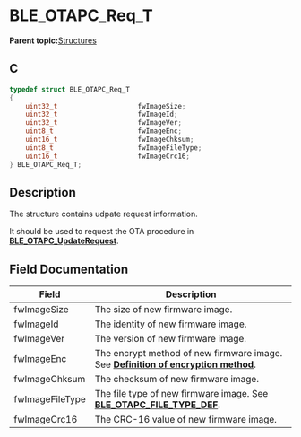 # BLE\_OTAPC\_Req\_T

**Parent topic:**[Structures](GUID-EC15A075-E242-42DD-8E5A-738EB3C8CD49.md)

## C

```c
typedef struct BLE_OTAPC_Req_T
{
    uint32_t                    fwImageSize;
    uint32_t                    fwImageId;
    uint32_t                    fwImageVer;
    uint8_t                     fwImageEnc;
    uint16_t                    fwImageChksum;
    uint8_t                     fwImageFileType;
    uint16_t                    fwImageCrc16;
} BLE_OTAPC_Req_T;
```

## Description

The structure contains udpate request information.

It should be used to request the OTA procedure in **[BLE\_OTAPC\_UpdateRequest](GUID-A31CF5F9-8362-448E-A136-57C5D4088345.md)**.

## Field Documentation

|Field|Description|
|-----|-----------|
|fwImageSize|The size of new firmware image.|
|fwImageId|The identity of new firmware image.|
|fwImageVer|The version of new firmware image.|
|fwImageEnc|The encrypt method of new firmware image. See **[Definition of encryption method](GUID-52FF3AE7-F385-4388-8777-53513C109A13.md)**.|
|fwImageChksum|The checksum of new firmware image.|
|fwImageFileType|The file type of new firmware image. See **[BLE\_OTAPC\_FILE\_TYPE\_DEF](GUID-C30E1348-8DF2-4AA6-9F1C-7F3D6EB12FC3.md)**.|
|fwImageCrc16|The CRC-16 value of new firmware image.|

